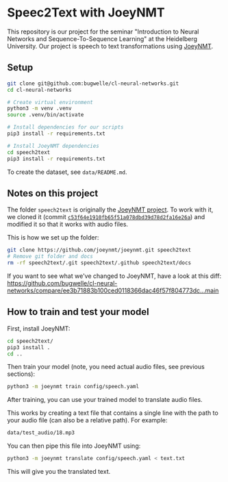 # Speec2Text with JoeyNMT

This repository is our project for the seminar "Introduction to Neural Networks and Sequence-To-Sequence Learning" at the Heidelberg University.
Our project is speech to text transformations using [JoeyNMT](https://github.com/joeynmt/joeynmt.git).

## Setup

```sh
git clone git@github.com:bugwelle/cl-neural-networks.git
cd cl-neural-networks

# Create virtual environment
python3 -m venv .venv
source .venv/bin/activate

# Install dependencies for our scripts
pip3 install -r requirements.txt

# Install JoeyNMT dependencies
cd speech2text
pip3 install -r requirements.txt
```

To create the dataset, see `data/README.md`.


## Notes on this project

The folder `speech2text` is originally the [JoeyNMT project](https://github.com/joeynmt/joeynmt.git).
To work with it, we cloned it (commit [`c53f64e1910fb65f51a078dbd39d78d2fa16e26a`](https://github.com/joeynmt/joeynmt/tree/c53f64e1910fb65f51a078dbd39d78d2fa16e26a)) and modified it so that it works with audio files.

This is how we set up the folder:

```sh
git clone https://github.com/joeynmt/joeynmt.git speech2text
# Remove git folder and docs
rm -rf speech2text/.git speech2text/.github speech2text/docs
```

If you want to see what we've changed to JoeyNMT, have a look at this diff:
<https://github.com/bugwelle/cl-neural-networks/compare/ee3b71883b100ced0118366dac46f57f804773dc...main>


## How to train and test your model

First, install JoeyNMT:

```sh
cd speech2text/
pip3 install .
cd ..
```

Then train your model (note, you need actual audio files,
see previous sections):

```sh
python3 -m joeynmt train config/speech.yaml
```

After training, you can use your trained model to translate
audio files.

This works by creating a text file that contains a single line
with the path to your audio file (can also be a relative path).
For example:

```txt
data/test_audio/18.mp3
```

You can then pipe this file into JoeyNMT using:

```sh
python3 -m joeynmt translate config/speech.yaml < text.txt
```

This will give you the translated text.
